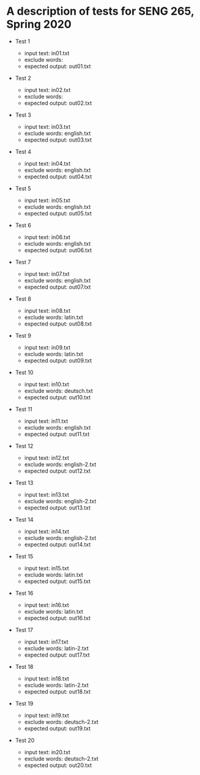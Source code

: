 # A description of tests for SENG 265, Spring 2020

* Test 1
    * input text: in01.txt
    * exclude words: <none>
    * expected output: out01.txt

* Test 2
    * input text: in02.txt
    * exclude words: <none>
    * expected output: out02.txt

* Test 3
    * input text: in03.txt
    * exclude words: english.txt
    * expected output: out03.txt

* Test 4
    * input text: in04.txt
    * exclude words: english.txt
    * expected output: out04.txt

* Test 5
    * input text: in05.txt
    * exclude words: english.txt
    * expected output: out05.txt

* Test 6
    * input text: in06.txt
    * exclude words: english.txt
    * expected output: out06.txt

* Test 7
    * input text: in07.txt
    * exclude words: english.txt
    * expected output: out07.txt

* Test 8
    * input text: in08.txt
    * exclude words: latin.txt
    * expected output: out08.txt

* Test 9
    * input text: in09.txt
    * exclude words: latin.txt
    * expected output: out09.txt

* Test 10
    * input text: in10.txt
    * exclude words: deutsch.txt
    * expected output: out10.txt

* Test 11
    * input text: in11.txt
    * exclude words: english.txt
    * expected output: out11.txt

* Test 12
    * input text: in12.txt
    * exclude words: english-2.txt
    * expected output: out12.txt

* Test 13
    * input text: in13.txt
    * exclude words: english-2.txt
    * expected output: out13.txt

* Test 14
    * input text: in14.txt
    * exclude words: english-2.txt
    * expected output: out14.txt

* Test 15
    * input text: in15.txt
    * exclude words: latin.txt
    * expected output: out15.txt

* Test 16
    * input text: in16.txt
    * exclude words: latin.txt
    * expected output: out16.txt

* Test 17
    * input text: in17.txt
    * exclude words: latin-2.txt
    * expected output: out17.txt

* Test 18
    * input text: in18.txt
    * exclude words: latin-2.txt
    * expected output: out18.txt

* Test 19
    * input text: in19.txt
    * exclude words: deutsch-2.txt
    * expected output: out19.txt

* Test 20
    * input text: in20.txt
    * exclude words: deutsch-2.txt
    * expected output: out20.txt
